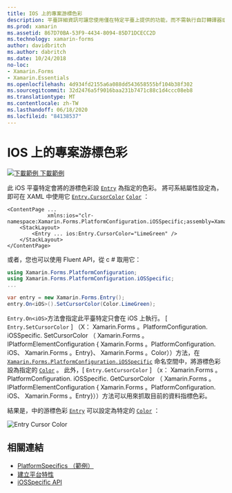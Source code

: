 ```yaml
---
title: IOS 上的專案游標色彩
description: 平臺詳細資訊可讓您使用僅在特定平臺上提供的功能，而不需執行自訂轉譯器或效果。 本文說明如何使用 iOS 平臺特定的來設定專案的游標色彩。
ms.prod: xamarin
ms.assetid: 867D70BA-53F9-4434-8094-85D71DCECC2D
ms.technology: xamarin-forms
author: davidbritch
ms.author: dabritch
ms.date: 10/24/2018
no-loc:
- Xamarin.Forms
- Xamarin.Essentials
ms.openlocfilehash: 4d934fd2155a6a088dd543658555bf104b38f302
ms.sourcegitcommit: 32d2476a5f9016baa231b7471c88c1d4ccc08eb8
ms.translationtype: MT
ms.contentlocale: zh-TW
ms.lasthandoff: 06/18/2020
ms.locfileid: "84138537"
---
```

# <a name="entry-cursor-color-on-ios"></a>IOS 上的專案游標色彩

[![下載範例 ](~/media/shared/download.png) 下載範例](https://docs.microsoft.com/samples/xamarin/xamarin-forms-samples/userinterface-platformspecifics)

此 iOS 平臺特定會將的游標色彩設 [`Entry`](xref:Xamarin.Forms.Entry) 為指定的色彩。 將可系結屬性設定為，即可在 XAML 中使用它 [`Entry.CursorColor`](xref:Xamarin.Forms.PlatformConfiguration.iOSSpecific.Entry.CursorColorProperty) [`Color`](xref:Xamarin.Forms.Color) ：

```xaml
<ContentPage ...
             xmlns:ios="clr-namespace:Xamarin.Forms.PlatformConfiguration.iOSSpecific;assembly=Xamarin.Forms.Core">
    <StackLayout>
        <Entry ... ios:Entry.CursorColor="LimeGreen" />
    </StackLayout>
</ContentPage>
```

或者，您也可以使用 Fluent API，從 c # 取用它：

```csharp
using Xamarin.Forms.PlatformConfiguration;
using Xamarin.Forms.PlatformConfiguration.iOSSpecific;
...

var entry = new Xamarin.Forms.Entry();
entry.On<iOS>().SetCursorColor(Color.LimeGreen);
```

`Entry.On<iOS>`方法會指定此平臺特定只會在 iOS 上執行。 [ `Entry.SetCursorColor` ] （X： Xamarin.Forms 。PlatformConfiguration. iOSSpecific. SetCursorColor （ Xamarin.Forms 。IPlatformElementConfiguration { Xamarin.Forms 。PlatformConfiguration. iOS、 Xamarin.Forms 。Entry}、 Xamarin.Forms 。Color））方法，在 [`Xamarin.Forms.PlatformConfiguration.iOSSpecific`](xref:Xamarin.Forms.PlatformConfiguration.iOSSpecific) 命名空間中，將游標色彩設為指定的 [`Color`](xref:Xamarin.Forms.Color) 。 此外，[ `Entry.GetCursorColor` ] （x： Xamarin.Forms 。PlatformConfiguration. iOSSpecific. GetCursorColor （ Xamarin.Forms 。IPlatformElementConfiguration { Xamarin.Forms 。PlatformConfiguration. iOS、 Xamarin.Forms 。Entry}））方法可以用來抓取目前的資料指標色彩。

結果是，中的游標色彩 [`Entry`](xref:Xamarin.Forms.Entry) 可以設定為特定的 [`Color`](xref:Xamarin.Forms.Color) ：

![](entry-cursor-color-images/entry-cursorcolor.png "Entry Cursor Color")

## <a name="related-links"></a>相關連結

- [PlatformSpecifics （範例）](https://docs.microsoft.com/samples/xamarin/xamarin-forms-samples/userinterface-platformspecifics)
- [建立平台特性](~/xamarin-forms/platform/platform-specifics/index.md#creating-platform-specifics)
- [iOSSpecific API](xref:Xamarin.Forms.PlatformConfiguration.iOSSpecific)
